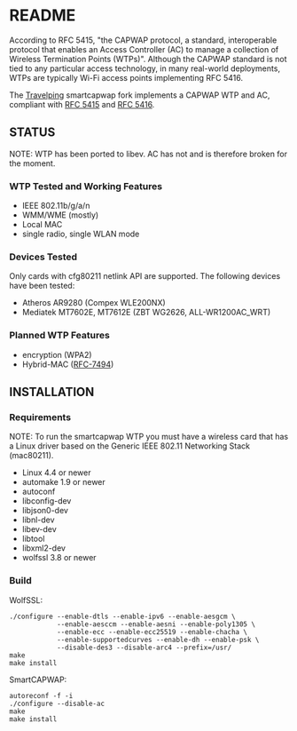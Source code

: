 # README

According to RFC 5415, "the CAPWAP protocol, a standard, interoperable protocol that enables an Access Controller (AC) to manage a collection of Wireless Termination Points (WTPs)". Although the CAPWAP standard is not tied to any particular access technology, in many real-world deployments, WTPs are typically Wi-Fi access points implementing RFC 5416.

The [Travelping](http://travelping.com) smartcapwap fork implements a CAPWAP WTP and AC, compliant with [RFC 5415](https://datatracker.ietf.org/doc/rfc5415/) and [RFC 5416](https://datatracker.ietf.org/doc/rfc5416/).

## STATUS

NOTE: WTP has been ported to libev. AC has not and is therefore broken for the moment.

### WTP Tested and Working Features

* IEEE 802.11b/g/a/n
* WMM/WME (mostly)
* Local MAC
* single radio, single WLAN mode


### Devices Tested

Only cards with cfg80211 netlink API are supported. The following devices
have been tested:

* Atheros AR9280 (Compex WLE200NX)
* Mediatek MT7602E, MT7612E (ZBT WG2626, ALL-WR1200AC_WRT)

### Planned WTP Features

* encryption (WPA2)
* Hybrid-MAC ([RFC-7494](https://tools.ietf.org/html/rfc7494))

## INSTALLATION

### Requirements

NOTE: To run the smartcapwap WTP you must have a wireless card that has a Linux driver based on the Generic IEEE 802.11 Networking Stack (mac80211).
* Linux 4.4 or newer
* automake 1.9 or newer
* autoconf
* libconfig-dev
* libjson0-dev
* libnl-dev
* libev-dev
* libtool
* libxml2-dev
* wolfssl 3.8 or newer


### Build

WolfSSL:

    ./configure --enable-dtls --enable-ipv6 --enable-aesgcm \
                --enable-aesccm --enable-aesni --enable-poly1305 \
                --enable-ecc --enable-ecc25519 --enable-chacha \
                --enable-supportedcurves --enable-dh --enable-psk \
                --disable-des3 --disable-arc4 --prefix=/usr/
    make
    make install

SmartCAPWAP:

    autoreconf -f -i
    ./configure --disable-ac
    make
    make install
